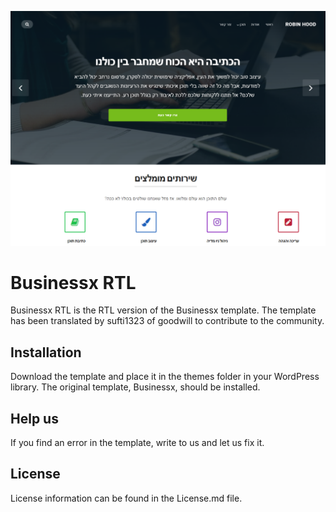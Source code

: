 ![logo](https://github.com/sufti1323/businessx-RTL/blob/master/screenshot.png?raw=true)
# Businessx RTL

Businessx RTL is the RTL version of the Businessx template. The template has been translated by sufti1323 of goodwill to contribute to the community.

 ## Installation

 Download the template and place it in the themes folder in your WordPress library. The original template, Businessx, should be installed.

## Help us

If you find an error in the template, write to us and let us fix it.

 ## License

License information can be found in the License.md file.
